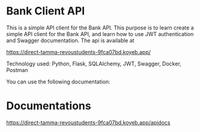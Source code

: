 # Bank Client API
This is a simple API client for the Bank API.
This purpose is to learn create a simple API client for the Bank API, and learn how to use JWT authentication and Swagger documentation. The api is available at 

https://direct-tamma-revoustudents-9fca07bd.koyeb.app/

Technology used: Python, Flask, SQLAlchemy, JWT, Swagger, Docker, Postman

You can use the following documentation:
# Documentations
https://direct-tamma-revoustudents-9fca07bd.koyeb.app/apidocs


